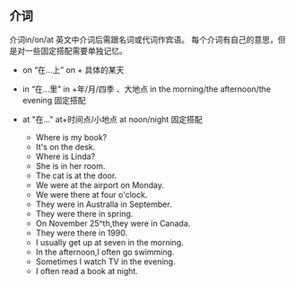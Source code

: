 ## 介词
介词in/on/at
英文中介词后需跟名词或代词作宾语。
每个介词有自己的意思，但是对一些固定搭配需要单独记忆。
- on “在...上”
  on + 具体的某天
- in “在...里"
  in +年/月/四季 、大地点
  in the morning/the afternoon/the evening  固定搭配
- at "在..."
  at+时间点/小地点
  at noon/night 固定搭配
  
  - Where is my book?
  - It's on the desk.
  - Where is Linda?
  - She is in her room.
  - The cat is at the door.
  - We were at the airport on Monday.
  - We were there at four o'clock.
  - They were in Australla in September.
  - They were there in spring.
  - On November 25^th,they were in Canada.
  - They were there in 1990.
  - I usually get up at seven in the morning.
  - In the afternoon,I often go swimming.
  - Sometimes I watch TV in the evening.
  - I often read a book at night.